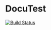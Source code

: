 # DocuTest
[![Build Status](https://travis-ci.org/nferruzzi/docutest.svg?branch=master)](https://travis-ci.org/nferruzzi/docutest)